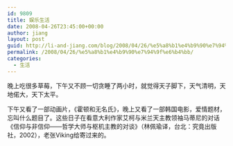 ```yaml
---
id: 9809
title: 娱乐生活
date: 2008-04-26T23:45:00+00:00
author: jiang
layout: post
guid: http://li-and-jiang.com/blog/2008/04/26/%e5%a8%b1%e4%b9%90%e7%94%9f%e6%b4%bb/
permalink: /2008/04/26/%e5%a8%b1%e4%b9%90%e7%94%9f%e6%b4%bb/
categories:
  - 生活
---
```

晚上吃很多草莓，下午又不顾一切贪睡了两小时，就觉得天子脚下，天气清明，天地偌大，天下太平。 

下午又看了一部动画片，《霍顿和无名氏》，晚上又看了一部韩国电影，爱情题材，忘叫什么题目了。这些日子在看意大利作家艾柯与米兰天主教领袖马蒂尼的对话《信仰与非信仰——哲学大师与枢机主教的对谈》（林佩瑜译，台北：究竟出版社，2002），老张Viking给寄过来的。